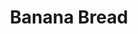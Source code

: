 ---
layout: recette
categories: [recettes]
hidden: true
lang: fr
sitemap: true
title: Banana Bread
type: sucre
utensils:
  - moule-cake
  - tamis
  - saladier
recettes:
  Classique:
    ingredients: 
      - nom: oeufs 
        qte: 2
        variable: true
      - nom: sucre glace
        qte: 150
        unite: gr
      - nom: farine
        qte: 250
        unite: gr
      - nom: levure chimique
        qte: 8
        unite: gr
      - nom: bananes mûres
        qte: 200
        unite: gr
      - nom: beurre mou
        qte: 80
        unite: gr
      - nom: lait
        qte: 40
        unite: mL
    preconditions:
      - Le beurre doit être pommade
      - Préchauffer le four à 160°C
    etapes:
      - label: Préparation des bananes
        details:
          - Écraser les bananes dans un saladier
          - Ajouter le lait et le beurre
          - Mélanger à l'aide d'une fourchette
      - label: Préparation
        details:
          - Dans un saladier, tamiser 150 gr de farine avec la levure et le sucre
          - Ajouter les bananes, le beurre et le lait
          - Mélanger les oeufs un à un
          - Mélanger avec les 100 derniers grammes de farine
          - Beurrer et fariner le moule
          - Verser la préparation dans le moule
      - label: Cuisson
        emoji: 🔥
        details:
          - Cuire 60 minutes à 160°C
          - Vérifier que le cake est cuit avec la pointe d'un couteau
notes:
  - Plus les bananes sont mûres plus le gâteau aura le goût de banane
---